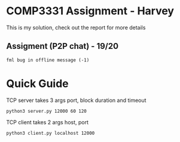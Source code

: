 # COMP3331 Assignment - Harvey
This is my solution, check out the report for more details

## Assigment (P2P chat) - 19/20
```
fml bug in offline message (-1)
```

# Quick Guide
TCP server takes 3 args port, block duration and timeout
```
python3 server.py 12000 60 120
```
TCP client takes 2 args host, port
```
python3 client.py localhost 12000
```